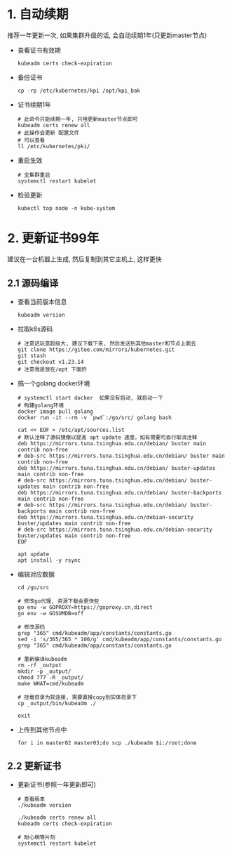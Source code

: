 # 1. 自动续期

推荐一年更新一次, 如果集群升级的话, 会自动续期1年(只更新master节点)

* 查看证书有效期

  ```shell
  kubeadm certs check-expiration
  ```

* 备份证书

  ```shell
  cp -rp /etc/kubernetes/kpi /opt/kpi_bak
  ```

* 证书续期1年

  ```shell
  # 此命令只能续期一年, 只用更新master节点即可
  kubeadm certs renew all
  # 此操作会更新 配置文件
  # 可以查看
  ll /etc/kubernetes/pki/
  ```

* 重启生效

  ```shell
  # 全集群重启
  systemctl restart kubelet
  ```

* 检验更新

  ```shell
  kubectl top node -n kube-system
  ```

# 2. 更新证书99年

建议在一台机器上生成, 然后复制到其它主机上, 这样更快

## 2.1 源码编译

* 查看当前版本信息

  ```shell
  kubeadm version
  ```

* 拉取k8s源码

  ```shell
  # 注意这玩意超级大, 建议下载下来, 然后发送到其他master和节点上面去
  git clone https://gitee.com/mirrors/kubernetes.git
  git stash
  git checkout v1.23.14
  # 注意我是放在/opt 下面的
  ```

* 搞一个golang docker环境

  ```shell
  # systemctl start docker  如果没有启动, 就启动一下
  # 构建golang环境
  docker image pull golang
  docker run -it --rm -v `pwd`:/go/src/ golang bash
  
  cat << EOF > /etc/apt/sources.list
  # 默认注释了源码镜像以提高 apt update 速度，如有需要可自行取消注释
  deb https://mirrors.tuna.tsinghua.edu.cn/debian/ buster main contrib non-free
  # deb-src https://mirrors.tuna.tsinghua.edu.cn/debian/ buster main contrib non-free
  deb https://mirrors.tuna.tsinghua.edu.cn/debian/ buster-updates main contrib non-free
  # deb-src https://mirrors.tuna.tsinghua.edu.cn/debian/ buster-updates main contrib non-free
  deb https://mirrors.tuna.tsinghua.edu.cn/debian/ buster-backports main contrib non-free
  # deb-src https://mirrors.tuna.tsinghua.edu.cn/debian/ buster-backports main contrib non-free
  deb https://mirrors.tuna.tsinghua.edu.cn/debian-security buster/updates main contrib non-free
  # deb-src https://mirrors.tuna.tsinghua.edu.cn/debian-security buster/updates main contrib non-free
  EOF
  
  apt update
  apt install -y rsync
  ```

* 编辑对应数据

  ```shell
  cd /go/src
  
  # 修改go代理, 资源下载会更快些
  go env -w GOPROXY=https://goproxy.cn,direct
  go env -w GOSUMDB=off
  
  # 修改源码
  grep "365" cmd/kubeadm/app/constants/constants.go
  sed -i 's/365/365 * 100/g' cmd/kubeadm/app/constants/constants.go
  grep "365" cmd/kubeadm/app/constants/constants.go
  
  # 重新编译kubeadm
  rm -rf _output
  mkdir -p _output/
  chmod 777 -R _output/
  make WHAT=cmd/kubeadm
  
  # 挂载目录为软连接, 需要直接copy到实体目录下
  cp _output/bin/kubeadm ./
  
  exit
  ```

* 上传到其他节点中

  ```shell
  for i in master02 master03;do scp ./kubeadm $i:/root;done
  ```

## 2.2 更新证书

* 更新证书(参照一年更新即可)

  ```shell
  # 查看版本
  ./kubeadm version
  
  ./kubeadm certs renew all
  kubeadm certs check-expiration
  
  # 耐心稍等片刻
  systemctl restart kubelet
  ```
